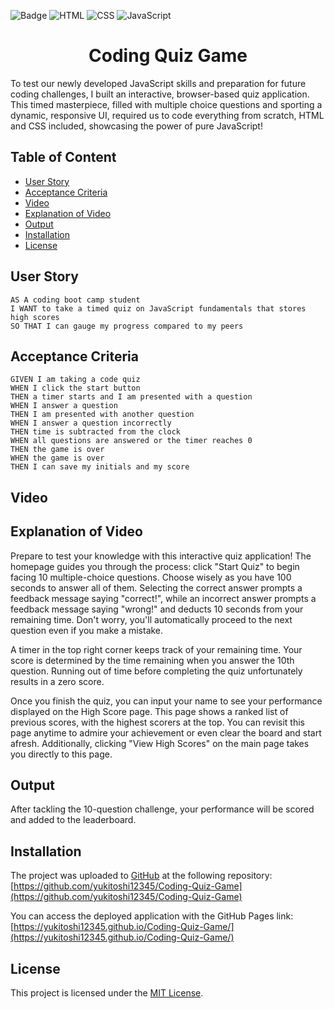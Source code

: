 ![Badge](https://img.shields.io/badge/License-MIT-yellow.svg) ![HTML](https://img.shields.io/badge/HTML-orange) ![CSS](https://img.shields.io/badge/CSS-blue) ![JavaScript](https://img.shields.io/badge/JavaScript-yellow)

<h1 align = "center"> Coding Quiz Game </h1>
To test our newly developed JavaScript skills and preparation for future coding challenges, I built an interactive, browser-based quiz application. This timed masterpiece, filled with multiple choice questions and sporting a dynamic, responsive UI, required us to code everything from scratch, HTML and CSS included, showcasing the power of pure JavaScript!

## Table of Content

- [User Story](#user-story)
- [Acceptance Criteria](#acceptance-criteria)
- [Video](#video)
- [Explanation of Video](#explanation-of-video)
- [Output](#output)
- [Installation](#installation)
- [License](#license)

## User Story

```
AS A coding boot camp student
I WANT to take a timed quiz on JavaScript fundamentals that stores high scores
SO THAT I can gauge my progress compared to my peers
```

## Acceptance Criteria

```
GIVEN I am taking a code quiz
WHEN I click the start button
THEN a timer starts and I am presented with a question
WHEN I answer a question
THEN I am presented with another question
WHEN I answer a question incorrectly
THEN time is subtracted from the clock
WHEN all questions are answered or the timer reaches 0
THEN the game is over
WHEN the game is over
THEN I can save my initials and my score
```

## Video

## Explanation of Video

Prepare to test your knowledge with this interactive quiz application! The homepage guides you through the process: click "Start Quiz" to begin facing 10 multiple-choice questions. Choose wisely as you have 100 seconds to answer all of them. Selecting the correct answer prompts a feedback message saying "correct!", while an incorrect answer prompts a feedback message saying "wrong!" and deducts 10 seconds from your remaining time. Don't worry, you'll automatically proceed to the next question even if you make a mistake.

A timer in the top right corner keeps track of your remaining time. Your score is determined by the time remaining when you answer the 10th question. Running out of time before completing the quiz unfortunately results in a zero score.

Once you finish the quiz, you can input your name to see your performance displayed on the High Score page. This page shows a ranked list of previous scores, with the highest scorers at the top. You can revisit this page anytime to admire your achievement or even clear the board and start afresh. Additionally, clicking "View High Scores" on the main page takes you directly to this page.

## Output

After tackling the 10-question challenge, your performance will be scored and added to the leaderboard.

## Installation

The project was uploaded to [GitHub](https://github.com/) at the following repository:
[https://github.com/yukitoshi12345/Coding-Quiz-Game](https://github.com/yukitoshi12345/Coding-Quiz-Game)

You can access the deployed application with the GitHub Pages link:
[https://yukitoshi12345.github.io/Coding-Quiz-Game/](https://yukitoshi12345.github.io/Coding-Quiz-Game/)

## License

This project is licensed under the [MIT License](https://github.com/Yukitoshi12345/Coding-Quiz-Game/blob/main/LICENSE).
